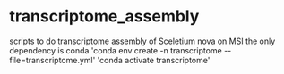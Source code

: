 # transcriptome_assembly

scripts to do transcriptome assembly of Sceletium nova on MSI
the only dependency is conda
'conda env create -n transcriptome --file=transcriptome.yml'
'conda activate transcriptome'
